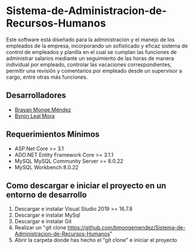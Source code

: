 # Sistema-de-Administracion-de-Recursos-Humanos

Este software está diseñado para la administración y el manejo de los empleados de la empresa, incorporando un sofisticado y eficaz sistema de control de empleados y planilla en el cual se cumplan las funciones de administrar salarios mediante un seguimiento de las horas de manera individual por empleado, controlar las vacaciones correspondientes, permitir una revisión y comentarios por empleado desde un supervisor a cargo, entre otras más funciones.

## Desarrolladores

* [Brayan Monge Méndez](http://github.com/bmongemendez)
* [Byron Leal Mora](http://github.com)

## Requerimientos Mínimos

* ASP.Net Core >= 3.1
* ADO.NET Entity Framework Core >= 3.1.1
* MySQL MySQL Community Server >= 8.0.22
* MySQL Workbench 8.0.22

## Como descargar e iniciar el proyecto en un entorno de desarrollo

1. Descargar e instalar Visual Studio 2019 >= 16.7.8
2. Descargar e instalar MySql
3. Descargar e instalar Git
4. Realizar un "git clone https://github.com/bmongemendez/Sistema-de-Administracion-de-Recursos-Humanos" 
5. Abrir la carpeta donde has hecho el "git clone" e iniciar el proyecto
